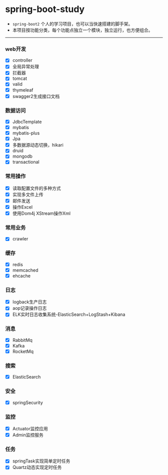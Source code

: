 # spring-boot-study
- `spring-boot2` 个人的学习项目，也可以当快速搭建的脚手架。 
- 本项目按功能分类，每个功能点独立一个模块，独立运行，也方便组合。
---
### web开发
- [x] controller
- [x] 全局异常处理
- [x] 拦截器
- [x] tomcat
- [x] valid
- [x] thymeleaf
- [x] swagger2生成接口文档
### 数据访问
- [x] JdbcTemplate
- [x] mybatis
- [x] mybatis-plus
- [x] Jpa
- [x] 多数据源动态切换，hikari
- [x] druid
- [x] mongodb
- [x] transactional
### 常用操作
- [x] 读取配置文件的多种方式
- [x] 实现多文件上传
- [x] 邮件发送
- [x] 操作Excel
- [x] 使用Dom4j XStream操作Xml
### 常用业务
- [x] crawler
### 缓存
- [x] redis
- [x] memcached
- [x] ehcache
### 日志
- [x] logback生产日志
- [x] aop记录操作日志
- [x] ELK实时日志收集系统-ElasticSearch+LogStash+Kibana
### 消息
- [x] RabbitMq
- [x] Kafka
- [x] RocketMq
### 搜索
- [x] ElasticSearch
### 安全
- [x] springSecurity
### 监控
- [x] Actuator监控应用
- [x] Admin监控服务
### 任务
- [x] springTask实现简单定时任务
- [x] Quartz动态实现定时任务